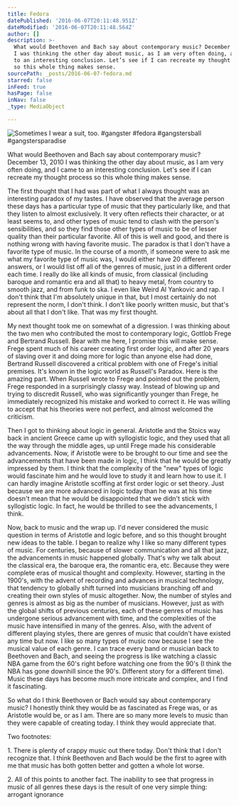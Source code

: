 ```yaml
---
title: Fedora
datePublished: '2016-06-07T20:11:48.951Z'
dateModified: '2016-06-07T20:11:48.564Z'
author: []
description: >-
  What would Beethoven and Bach say about contemporary music? December 13, 2010
  I was thinking the other day about music, as I am very often doing, and I came
  to an interesting conclusion. Let’s see if I can recreate my thought process
  so this whole thing makes sense. 
sourcePath: _posts/2016-06-07-fedora.md
starred: false
inFeed: true
hasPage: false
inNav: false
_type: MediaObject

---
```

![Sometimes I wear a suit, too. #gangster #fedora #gangstersball #gangstersparadise](https://s3-us-west-2.amazonaws.com/the-grid-img/p/4d8b82113ee37b026025cf05fa317e9918887a61.jpg)

What would Beethoven and Bach say about contemporary music? December 13, 2010 I was thinking the other day about music, as I am very often doing, and I came to an interesting conclusion. Let's see if I can recreate my thought process so this whole thing makes sense. 

The first thought that I had was part of what I always thought was an interesting paradox of my tastes. I have observed that the average person these days has a particular type of music that they particularly like, and that they listen to almost exclusively. It very often reflects their character, or at least seems to, and other types of music tend to clash with the person's sensibilities, and so they find those other types of music to be of lesser quality than their particular favorite. All of this is well and good, and there is nothing wrong with having favorite music. The paradox is that I don't have a favorite type of music. In the course of a month, if someone were to ask me what my favorite type of music was, I would either have 20 different answers, or I would list off all of the genres of music, just in a different order each time. I really do like all kinds of music, from classical (including baroque and romantic era and all that) to heavy metal, from country to smooth jazz, and from funk to ska. I even like Weird Al Yankovic and rap. I don't think that I'm absolutely unique in that, but I most certainly do not represent the norm, I don't think. I don't like poorly written music, but that's about all that I don't like. That was my first thought. 

My next thought took me on somewhat of a digression. I was thinking about the two men who contributed the most to contemporary logic, Gottlob Frege and Bertrand Russell. Bear with me here, I promise this will make sense. Frege spent much of his career creating first order logic, and after 20 years of slaving over it and doing more for logic than anyone else had done, Bertrand Russell discovered a critical problem with one of Frege's initial premises. It's known in the logic world as Russell's Paradox. Here is the amazing part. When Russell wrote to Frege and pointed out the problem, Frege responded in a surprisingly classy way. Instead of blowing up and trying to discredit Russell, who was significantly younger than Frege, he immediately recognized his mistake and worked to correct it. He was willing to accept that his theories were not perfect, and almost welcomed the criticism. 

Then I got to thinking about logic in general. Aristotle and the Stoics way back in ancient Greece came up with syllogistic logic, and they used that all the way through the middle ages, up until Frege made his considerable advancements. Now, if Aristotle were to be brought to our time and see the advancements that have been made in logic, I think that he would be greatly impressed by them. I think that the complexity of the "new" types of logic would fascinate him and he would love to study it and learn how to use it. I can hardly imagine Aristotle scoffing at first order logic or set theory. Just because we are more advanced in logic today than he was at his time doesn't mean that he would be disappointed that we didn't stick with syllogistic logic. In fact, he would be thrilled to see the advancements, I think. 

Now, back to music and the wrap up. I'd never considered the music question in terms of Aristotle and logic before, and so this thought brought new ideas to the table. I began to realize why I like so many different types of music. For centuries, because of slower communication and all that jazz, the advancements in music happened globally. That's why we talk about the classical era, the baroque era, the romantic era, etc. Because they were complete eras of musical thought and complexity. However, starting in the 1900's, with the advent of recording and advances in musical technology, that tendency to globally shift turned into musicians branching off and creating their own styles of music altogether. Now, the number of styles and genres is almost as big as the number of musicians. However, just as with the global shifts of previous centuries, each of these genres of music has undergone serious advancement with time, and the complexities of the music have intensified in many of the genres. Also, with the advent of different playing styles, there are genres of music that couldn't have existed any time but now. I like so many types of music now because I see the musical value of each genre. I can trace every band or musician back to Beethoven and Bach, and seeing the progress is like watching a classic NBA game from the 60's right before watching one from the 90's (I think the NBA has gone downhill since the 90's. Different story for a different time). Music these days has become much more intricate and complex, and I find it fascinating. 

So what do I think Beethoven or Bach would say about contemporary music? I honestly think they would be as fascinated as Frege was, or as Aristotle would be, or as I am. There are so many more levels to music than they were capable of creating today. I think they would appreciate that. 

Two footnotes: 

1\. There is plenty of crappy music out there today. Don't think that I don't recognize that. I think Beethoven and Bach would be the first to agree with me that music has both gotten better and gotten a whole lot worse. 

2\. All of this points to another fact. The inability to see that progress in music of all genres these days is the result of one very simple thing: arrogant ignorance